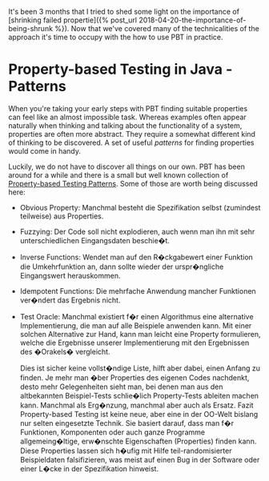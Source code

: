 It's been 3 months that I tried to shed some light on the importance of
[shrinking failed propertie]({% post_url 2018-04-20-the-importance-of-being-shrunk %}).
Now that we've covered many of the technicalities of the approach it's
time to occupy with the how to use PBT in practice.

# Property-based Testing in Java - Patterns

When you're taking your early steps with PBT finding suitable properties can
feel like an almost impossible task. Whereas examples often appear naturally
when thinking and talking about the functionality of a system, properties
are often more abstract. They require a somewhat different kind
of thinking to be discovered. A set of useful _patterns_ for finding
properties would come in handy.

Luckily, we do not have to discover all things on our own. PBT has
been around for a while and there is a small but well known collection
of [Property-based Testing Patterns](https://blog.ssanj.net/posts/2016-06-26-property-based-testing-patterns.html).
Some of those are worth being discussed here:

* Obvious Property:
Manchmal besteht die Spezifikation selbst (zumindest teilweise) aus Properties.
* Fuzzying: 
Der Code soll nicht explodieren, auch wenn man ihn mit sehr unterschiedlichen Eingangsdaten beschie�t.
* Inverse Functions:
Wendet man auf den R�ckgabewert einer Funktion die Umkehrfunktion an, dann sollte wieder der urspr�ngliche Eingangswert herauskommen.
* Idempotent Functions:
Die mehrfache Anwendung mancher Funktionen ver�ndert das Ergebnis nicht.
* Test Oracle:
Manchmal existiert f�r einen Algorithmus eine alternative Implementierung, die man auf alle Beispiele anwenden kann. Mit einer solchen Alternative zur Hand, kann man leicht eine Property formulieren, welche die Ergebnisse unserer Implementierung mit den Ergebnissen des �Orakels� vergleicht. 
   
   Dies ist sicher keine vollst�ndige Liste, hilft aber dabei, einen Anfang zu finden. Je mehr man �ber Properties des eigenen Codes nachdenkt, desto mehr Gelegenheiten sieht man, bei denen man aus den altbekannten Beispiel-Tests schlie�lich Property-Tests ableiten machen kann. Manchmal als Erg�nzung, manchmal aber auch als Ersatz. 
Fazit
   Property-based Testing ist keine neue, aber eine in der OO-Welt bislang nur selten eingesetzte Technik. Sie basiert darauf, dass man f�r Funktionen, Komponenten oder auch ganze Programme allgemeing�ltige, erw�nschte Eigenschaften (Properties) finden kann. Diese Properties lassen sich h�ufig mit Hilfe teil-randomisierter Beispieldaten falsifizieren, was meist auf einen Bug in der Software oder einer L�cke in der Spezifikation hinweist.


